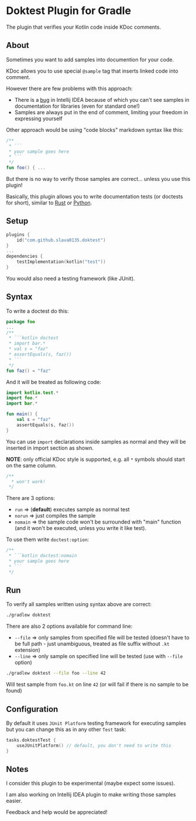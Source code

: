 # Doktest Plugin for Gradle

The plugin that verifies your Kotlin code inside KDoc comments.

## About

Sometimes you want to add samples into documention for your code.

KDoc allows you to use special `@sample` tag that inserts linked code into comment.

However there are few problems with this approach:

- There is a [bug](https://youtrack.jetbrains.com/issue/KTIJ-8414) in Intellij IDEA because of which you can't see samples in documentation for libraries (even for standard one!)
- Samples are always put in the end of comment, limiting your freedom in expressing yourself

Other approach would be using "code blocks" markdown syntax like this:

```kotlin
/**
 * ```
 * your sample goes here
 * ```
 */
fun foo() { ...
```

But there is no way to verify those samples are correct... unless you use this plugin!

Basically, this plugin allows you to write documentation tests (or doctests for short), similar to [Rust](https://doc.rust-lang.org/rustdoc/write-documentation/documentation-tests.html) or [Python](https://docs.python.org/3/library/doctest.html).

## Setup

```kotlin
plugins {
    id("com.github.slava0135.doktest")
}
...
dependencies {
    testImplementation(kotlin("test"))
}
```

You would also need a testing framework (like JUnit).

## Syntax

To write a doctest do this:

```kotlin
package foo
...
/**
 * ```kotlin doctest
 * import bar.*
 * val s = "faz"
 * assertEquals(s, faz())
 * ```
 */
fun faz() = "faz"
```

And it will be treated as following code:

```kotlin
import kotlin.test.*
import foo.*
import bar.*

fun main() {
    val s = "faz"
    assertEquals(s, faz())
}
```

You can use `import` declarations inside samples as normal and they will be inserted in import section as shown.

**NOTE**: only official KDoc style is supported, e.g. all `*` symbols should start on the same column.

```kotlin
/**
  * won't work!
 */
```

There are 3 options:

- `run` => (**default**) executes sample as normal test
- `norun` => just compiles the sample
- `nomain` => the sample code won't be surrounded with "main" function (and it won't be executed, unless you write it like test).

To use them write `doctest:option`:
```kotlin
/**
 * ```kotlin doctest:nomain
 * your sample goes here
 * ```
 */
```

## Run

To verify all samples written using syntax above are correct:

```sh
./gradlew doktest
```

There are also 2 options available for command line:

- `--file` => only samples from specified file will be tested (doesn't have to be full path - just unambiguous, treated as file suffix without `.kt` extension)
- `--line` => only sample on specified line will be tested (use with `--file` option)

```sh
./gradlew doktest --file foo --line 42
```

Will test sample from `foo.kt` on line `42` (or will fail if there is no sample to be found)

## Configuration

By default it uses `JUnit Platform` testing framework for executing samples but you can change this as in any other `Test` task:

```kotlin
tasks.doktestTest {
    useJUnitPlatform() // default, you don't need to write this
}
```

## Notes

I consider this plugin to be experimental (maybe expect some issues).

I am also working on Intellij IDEA plugin to make writing those samples easier.

Feedback and help would be appreciated!
